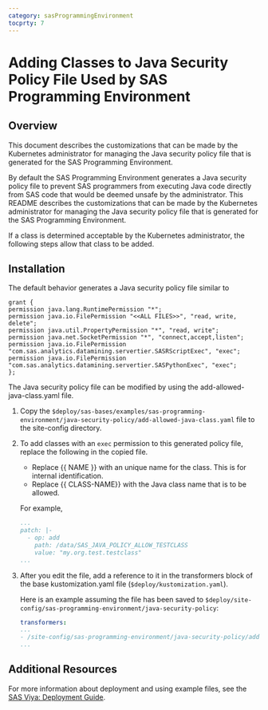 ```yaml
---
category: sasProgrammingEnvironment
tocprty: 7
---
```


# Adding Classes to Java Security Policy File Used by SAS Programming Environment

## Overview

This document describes the customizations that can be made by the Kubernetes
administrator for managing the Java security policy file that is generated for
the SAS Programming Environment.

By default the SAS Programming Environment generates a Java security policy
file to prevent SAS programmers from executing Java code directly from SAS code
that would be deemed unsafe by the administrator. This README describes the
customizations that can be made by the Kubernetes administrator for managing
the Java security policy file that is generated for the SAS Programming
Environment.

If a class is determined acceptable by the Kubernetes administrator, the
following steps allow that class to be added.

## Installation

The default behavior generates a Java security policy file similar to

```text
grant {
permission java.lang.RuntimePermission "*";
permission java.io.FilePermission "<<ALL FILES>>", "read, write, delete";
permission java.util.PropertyPermission "*", "read, write";
permission java.net.SocketPermission "*", "connect,accept,listen";
permission java.io.FilePermission "com.sas.analytics.datamining.servertier.SASRScriptExec", "exec";
permission java.io.FilePermission "com.sas.analytics.datamining.servertier.SASPythonExec", "exec";
};
```

The Java security policy file can be modified by using the
add-allowed-java-class.yaml file.

1. Copy the
`$deploy/sas-bases/examples/sas-programming-environment/java-security-policy/add-allowed-java-class.yaml`
file to the site-config directory.

2. To add classes with an `exec` permission to this generated policy file,
replace the following in the copied file.

   - Replace {{ NAME }} with an unique name for the class.   This is for
   internal identification.
   - Replace {{ CLASS-NAME}} with the Java class name that is to be allowed.

   For example,

   ```yaml
   ...
   patch: |-
     - op: add
       path: /data/SAS_JAVA_POLICY_ALLOW_TESTCLASS
       value: "my.org.test.testclass"
   ...
   ```

3. After you edit the file, add a reference to it in the transformers block of
the base kustomization.yaml file (`$deploy/kustomization.yaml`).

   Here is an example assuming the file has been saved
   to `$deploy/site-config/sas-programming-environment/java-security-policy`:

   ```yaml
   transformers:
   ...
   - /site-config/sas-programming-environment/java-security-policy/add-allowed-java-class.yaml
   ...
   ```

## Additional Resources

For more information about deployment and using example files, see the
[SAS Viya: Deployment Guide](http://documentation.sas.com/?cdcId=itopscdc&cdcVersion=default&docsetId=dplyml0phy0dkr&docsetTarget=titlepage.htm).